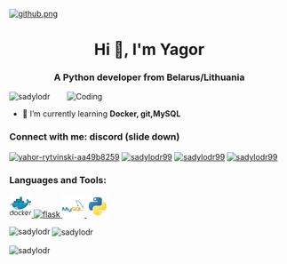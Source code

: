 [![github.png](https://i.postimg.cc/d1J1gfjM/github.png)](https://postimg.cc/4KFs9B0w)
<h1 align="center">Hi 👋, I'm Yagor</h1>
<h3 align="center">A Python developer from Belarus/Lithuania</h3>

<img align="right" alt="Coding" width="400" src="https://media3.giphy.com/media/EmT1YxF8CDuzTu7ffQ/giphy.gif?cid=ecf05e47qc59mdr5olbwxvq94puv0r12jronire9jddj6abv&ep=v1_gifs_search&rid=giphy.gif&ct=g">

<p align="left"> <img src="https://komarev.com/ghpvc/?username=sadylodr&label=Profile%20views&color=0e75b6&style=flat" alt="sadylodr" /> </p>

- 🌱 I’m currently learning **Docker, git,MySQL**

<h3 align="left">Connect with me: discord (slide down)</h3>
<p align="left">
<a href="https://linkedin.com/in/yahor-rytvinski-aa49b8259" target="blank"><img align="center" src="https://raw.githubusercontent.com/rahuldkjain/github-profile-readme-generator/master/src/images/icons/Social/linked-in-alt.svg" alt="yahor-rytvinski-aa49b8259" height="30" width="40" /></a>
<a href="https://instagram.com/sadylodr99" target="blank"><img align="center" src="https://raw.githubusercontent.com/rahuldkjain/github-profile-readme-generator/master/src/images/icons/Social/instagram.svg" alt="sadylodr99" height="30" width="40" /></a>
<a href="https://www.leetcode.com/sadylodr99" target="blank"><img align="center" src="https://raw.githubusercontent.com/rahuldkjain/github-profile-readme-generator/master/src/images/icons/Social/leet-code.svg" alt="sadylodr99" height="30" width="40" /></a>
<a href="https://discord.gg/sadylodr99" target="blank"><img align="center" src="https://raw.githubusercontent.com/rahuldkjain/github-profile-readme-generator/master/src/images/icons/Social/discord.svg" alt="sadylodr99" height="30" width="40" /></a>
</p>

<h3 align="left">Languages and Tools:</h3>
<p align="left"> <a href="https://www.docker.com/" target="_blank" rel="noreferrer"> <img src="https://raw.githubusercontent.com/devicons/devicon/master/icons/docker/docker-original-wordmark.svg" alt="docker" width="40" height="40"/> </a> <a href="https://flask.palletsprojects.com/" target="_blank" rel="noreferrer"> <img src="https://www.vectorlogo.zone/logos/pocoo_flask/pocoo_flask-icon.svg" alt="flask" width="40" height="40"/> </a> <a href="https://www.mysql.com/" target="_blank" rel="noreferrer"> <img src="https://raw.githubusercontent.com/devicons/devicon/master/icons/mysql/mysql-original-wordmark.svg" alt="mysql" width="40" height="40"/> </a> <a href="https://www.python.org" target="_blank" rel="noreferrer"> <img src="https://raw.githubusercontent.com/devicons/devicon/master/icons/python/python-original.svg" alt="python" width="40" height="40"/> </a> </p>

<p><img align="left" src="https://github-readme-stats.vercel.app/api/top-langs?username=sadylodr&show_icons=true&locale=en&layout=compact" alt="sadylodr" /></p>

<p>&nbsp;<img align="center" src="https://github-readme-stats.vercel.app/api?username=sadylodr&show_icons=true&locale=en" alt="sadylodr" /></p>

<p><img align="center" src="https://github-readme-streak-stats.herokuapp.com/?user=sadylodr&" alt="sadylodr" /></p>


